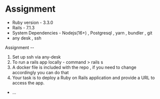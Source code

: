 
# Assignment

* Ruby version - 3.3.0
* Rails - 7.1.3
* System Dependencies - Nodejs(16+) , Postgresql , yarn , bundler , git
* any desk , ssh

  
Assignment --
1. Set up ssh via any-desk
2. To run a rails app locally - command > rails s
3. A docker file is included with the repo , if you need to change accordingly you can do that
4. Your task is to deploy a Ruby on Rails application and provide a  URL to access the app.

* ...

